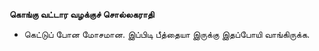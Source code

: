 **கொங்கு வட்டார வழக்குச் சொல்லகராதி**
- கெட்டுப் போன மோசமான. இப்பிடி பீத்தையா இருக்கு இதப்போயி வாங்கிருக்க.

